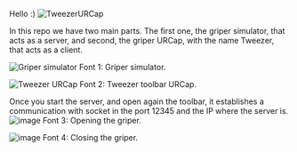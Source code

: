 Hello :) ![TweezerURCap](https://github.com/user-attachments/assets/583ea8c9-e86b-4506-ab50-c5848e6adf12)

In this repo we have two main parts. The first one, the griper simulator, that acts as a server, and second, the griper URCap, with the name Tweezer, that acts as a client.

![Griper simulator](https://github.com/user-attachments/assets/26e849fd-0c54-451a-be58-cbdda7dcbf45)
Font 1: Griper simulator.

![Tweezer URCap](https://github.com/user-attachments/assets/fa073249-89ae-495a-8e63-dd73660fea99)
Font 2: Tweezer toolbar URCap.

Once you start the server, and open again the toolbar, it establishes a communication with socket in the port 12345 and the IP where the server is. 
![image](https://github.com/user-attachments/assets/d258c7f8-10b7-4593-b627-c48a7e120c1f)
Font 3: Opening the griper.

![image](https://github.com/user-attachments/assets/d4335343-0908-49db-ac43-658deaaeef86)
Font 4: Closing the griper.
